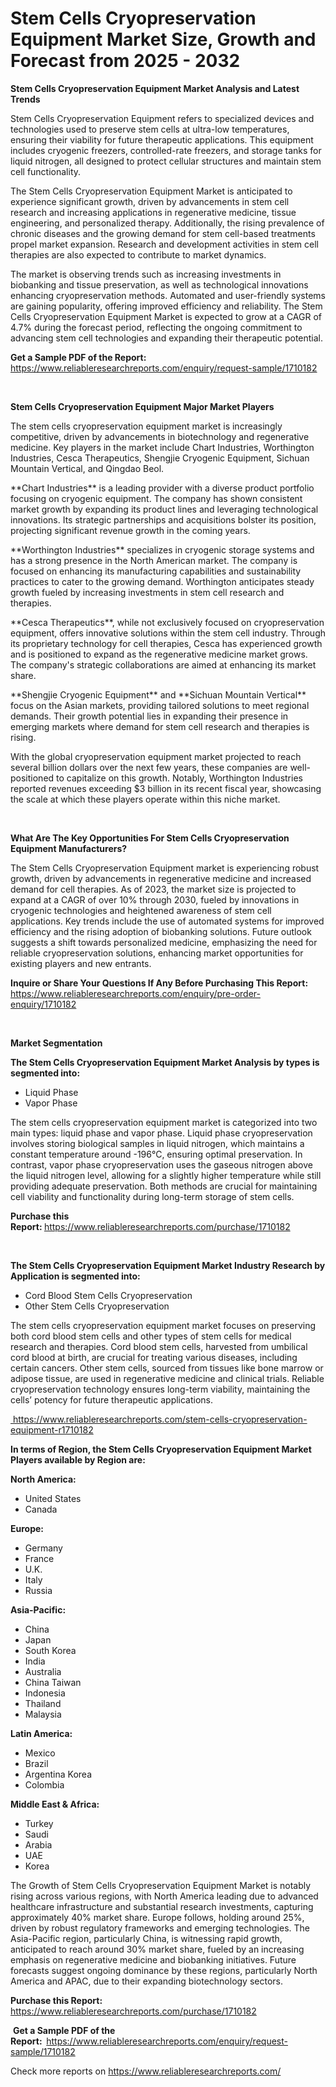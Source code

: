 <p><h1>Stem Cells Cryopreservation Equipment Market Size, Growth and Forecast from 2025 - 2032</h1></p><p><strong>Stem Cells Cryopreservation Equipment Market Analysis and Latest Trends</strong></p>
<p><p>Stem Cells Cryopreservation Equipment refers to specialized devices and technologies used to preserve stem cells at ultra-low temperatures, ensuring their viability for future therapeutic applications. This equipment includes cryogenic freezers, controlled-rate freezers, and storage tanks for liquid nitrogen, all designed to protect cellular structures and maintain stem cell functionality.</p><p>The Stem Cells Cryopreservation Equipment Market is anticipated to experience significant growth, driven by advancements in stem cell research and increasing applications in regenerative medicine, tissue engineering, and personalized therapy. Additionally, the rising prevalence of chronic diseases and the growing demand for stem cell-based treatments propel market expansion. Research and development activities in stem cell therapies are also expected to contribute to market dynamics.</p><p>The market is observing trends such as increasing investments in biobanking and tissue preservation, as well as technological innovations enhancing cryopreservation methods. Automated and user-friendly systems are gaining popularity, offering improved efficiency and reliability. The Stem Cells Cryopreservation Equipment Market is expected to grow at a CAGR of 4.7% during the forecast period, reflecting the ongoing commitment to advancing stem cell technologies and expanding their therapeutic potential.</p></p>
<p><strong>Get a Sample PDF of the Report:&nbsp;</strong> <a href="https://www.reliableresearchreports.com/enquiry/request-sample/1710182?utm_campaign=2296&utm_medium=2&utm_source=Github&utm_content=ia&utm_term=27032025&utm_id=stem-cells-cryopreservation-equipment">https://www.reliableresearchreports.com/enquiry/request-sample/1710182</a></p>
<p>&nbsp;</p>
<p><strong>Stem Cells Cryopreservation Equipment Major Market Players</strong></p>
<p><p>The stem cells cryopreservation equipment market is increasingly competitive, driven by advancements in biotechnology and regenerative medicine. Key players in the market include Chart Industries, Worthington Industries, Cesca Therapeutics, Shengjie Cryogenic Equipment, Sichuan Mountain Vertical, and Qingdao Beol.</p><p>**Chart Industries** is a leading provider with a diverse product portfolio focusing on cryogenic equipment. The company has shown consistent market growth by expanding its product lines and leveraging technological innovations. Its strategic partnerships and acquisitions bolster its position, projecting significant revenue growth in the coming years. </p><p>**Worthington Industries** specializes in cryogenic storage systems and has a strong presence in the North American market. The company is focused on enhancing its manufacturing capabilities and sustainability practices to cater to the growing demand. Worthington anticipates steady growth fueled by increasing investments in stem cell research and therapies.</p><p>**Cesca Therapeutics**, while not exclusively focused on cryopreservation equipment, offers innovative solutions within the stem cell industry. Through its proprietary technology for cell therapies, Cesca has experienced growth and is positioned to expand as the regenerative medicine market grows. The company's strategic collaborations are aimed at enhancing its market share.</p><p>**Shengjie Cryogenic Equipment** and **Sichuan Mountain Vertical** focus on the Asian markets, providing tailored solutions to meet regional demands. Their growth potential lies in expanding their presence in emerging markets where demand for stem cell research and therapies is rising.</p><p>With the global cryopreservation equipment market projected to reach several billion dollars over the next few years, these companies are well-positioned to capitalize on this growth. Notably, Worthington Industries reported revenues exceeding $3 billion in its recent fiscal year, showcasing the scale at which these players operate within this niche market.</p></p>
<p>&nbsp;</p>
<p><strong>What Are The Key Opportunities For Stem Cells Cryopreservation Equipment Manufacturers?</strong></p>
<p><p>The Stem Cells Cryopreservation Equipment market is experiencing robust growth, driven by advancements in regenerative medicine and increased demand for cell therapies. As of 2023, the market size is projected to expand at a CAGR of over 10% through 2030, fueled by innovations in cryogenic technologies and heightened awareness of stem cell applications. Key trends include the use of automated systems for improved efficiency and the rising adoption of biobanking solutions. Future outlook suggests a shift towards personalized medicine, emphasizing the need for reliable cryopreservation solutions, enhancing market opportunities for existing players and new entrants.</p></p>
<p><strong>Inquire or Share Your Questions If Any Before Purchasing This Report:</strong> <a href="https://www.reliableresearchreports.com/enquiry/pre-order-enquiry/1710182?utm_campaign=2296&utm_medium=2&utm_source=Github&utm_content=ia&utm_term=27032025&utm_id=stem-cells-cryopreservation-equipment">https://www.reliableresearchreports.com/enquiry/pre-order-enquiry/1710182</a></p>
<p>&nbsp;</p>
<p><strong>Market Segmentation</strong></p>
<p><strong>The Stem Cells Cryopreservation Equipment Market Analysis by types is segmented into:</strong></p>
<p><ul><li>Liquid Phase</li><li>Vapor Phase</li></ul></p>
<p><p>The stem cells cryopreservation equipment market is categorized into two main types: liquid phase and vapor phase. Liquid phase cryopreservation involves storing biological samples in liquid nitrogen, which maintains a constant temperature around -196°C, ensuring optimal preservation. In contrast, vapor phase cryopreservation uses the gaseous nitrogen above the liquid nitrogen level, allowing for a slightly higher temperature while still providing adequate preservation. Both methods are crucial for maintaining cell viability and functionality during long-term storage of stem cells.</p></p>
<p><strong>Purchase this Report:&nbsp;</strong><a href="https://www.reliableresearchreports.com/purchase/1710182?utm_campaign=2296&utm_medium=2&utm_source=Github&utm_content=ia&utm_term=27032025&utm_id=stem-cells-cryopreservation-equipment">https://www.reliableresearchreports.com/purchase/1710182</a></p>
<p>&nbsp;</p>
<p><strong>The Stem Cells Cryopreservation Equipment Market Industry Research by Application is segmented into:</strong></p>
<p><ul><li>Cord Blood Stem Cells Cryopreservation</li><li>Other Stem Cells Cryopreservation</li></ul></p>
<p><p>The stem cells cryopreservation equipment market focuses on preserving both cord blood stem cells and other types of stem cells for medical research and therapies. Cord blood stem cells, harvested from umbilical cord blood at birth, are crucial for treating various diseases, including certain cancers. Other stem cells, sourced from tissues like bone marrow or adipose tissue, are used in regenerative medicine and clinical trials. Reliable cryopreservation technology ensures long-term viability, maintaining the cells’ potency for future therapeutic applications.</p></p>
<p><a href="https://www.reliableresearchreports.com/stem-cells-cryopreservation-equipment-r1710182?utm_campaign=2296&utm_medium=2&utm_source=Github&utm_content=ia&utm_term=27032025&utm_id=stem-cells-cryopreservation-equipment">&nbsp;https://www.reliableresearchreports.com/stem-cells-cryopreservation-equipment-r1710182</a></p>
<p><strong>In terms of Region, the Stem Cells Cryopreservation Equipment Market Players available by Region are:</strong></p>
<p>
    <p> <strong> North America: </strong>
        <ul>
            <li>United States</li>
            <li>Canada</li>
        </ul>
        </p> 
    <p> <strong> Europe: </strong>
        <ul>
            <li>Germany</li>
            <li>France</li>
            <li>U.K.</li>
            <li>Italy</li>
            <li>Russia</li>
        </ul>
        </p> 
    <p> <strong> Asia-Pacific: </strong>
        <ul>
            <li>China</li>
            <li>Japan</li>
            <li>South Korea</li>
            <li>India</li>
            <li>Australia</li>
            <li>China Taiwan</li>
            <li>Indonesia</li>
            <li>Thailand</li>
            <li>Malaysia</li>
        </ul>
        </p> 
    <p> <strong> Latin America: </strong>
        <ul>
            <li>Mexico</li>
            <li>Brazil</li>
            <li>Argentina Korea</li>
            <li>Colombia</li>
        </ul>
        </p> 
    <p> <strong> Middle East & Africa: </strong>
        <ul>
            <li>Turkey</li>
            <li>Saudi</li>
            <li>Arabia</li>
            <li>UAE</li>
            <li>Korea</li>
        </ul>
    </p>
    </p>
<p><p>The Growth of Stem Cells Cryopreservation Equipment Market is notably rising across various regions, with North America leading due to advanced healthcare infrastructure and substantial research investments, capturing approximately 40% market share. Europe follows, holding around 25%, driven by robust regulatory frameworks and emerging technologies. The Asia-Pacific region, particularly China, is witnessing rapid growth, anticipated to reach around 30% market share, fueled by an increasing emphasis on regenerative medicine and biobanking initiatives. Future forecasts suggest ongoing dominance by these regions, particularly North America and APAC, due to their expanding biotechnology sectors.</p></p>
<p><strong>Purchase this Report: </strong><a href="https://www.reliableresearchreports.com/purchase/1710182?utm_campaign=2296&utm_medium=2&utm_source=Github&utm_content=ia&utm_term=27032025&utm_id=stem-cells-cryopreservation-equipment">https://www.reliableresearchreports.com/purchase/1710182</a></p>
<p>&nbsp;<strong>Get a Sample PDF of the Report:&nbsp;&nbsp;</strong><a href="https://www.reliableresearchreports.com/enquiry/request-sample/1710182?utm_campaign=2296&utm_medium=2&utm_source=Github&utm_content=ia&utm_term=27032025&utm_id=stem-cells-cryopreservation-equipment">https://www.reliableresearchreports.com/enquiry/request-sample/1710182</a></p>
<p><strong></strong></p>
<p>Check more reports on <a href="https://www.reliableresearchreports.com/?utm_campaign=2296&utm_medium=2&utm_source=Github&utm_content=ia&utm_term=27032025&utm_id=stem-cells-cryopreservation-equipment">https://www.reliableresearchreports.com/</a></p>